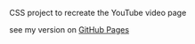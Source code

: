 CSS project to recreate the YouTube video page

see my version on <a href="https://flanthedev.github.io/recreate-youtube/">GitHub Pages</a>
